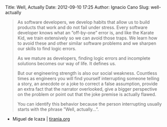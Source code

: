 Title: Well, Actually
Date: 2012-09-10 17:25
Author: Ignacio Cano
Slug: well-actually

> As software developers, we develop habits that allow us to build
> products that work and do not fail under stress. Every software
> developer knows what an ”off-by-one” error is, and like the Karate
> Kid, we train extensively so we can avoid those traps. We learn how to
> avoid these and other similar software problems and we sharpen our
> skills to find logic errors.
>
> As we mature as developers, finding logic errors and incomplete
> solutions becomes our way of life. It defines us.
>
> But our engineering strength is also our social weakness. Countless
> times as engineers you will find yourself interrupting someone telling
> a story, an anecdote or a joke to correct a false assumption, provide
> an extra fact that the narrator overlooked, give a bigger perspective
> on the problem or point out that the joke premise is actually flawed.
>
> You can identify this behavior because the person interrupting usually
> starts with the phrase ”Well, actually...”.

- Miguel de Icaza | [tirania.org][]

  [tirania.org]: http://tirania.org/blog/archive/2011/Feb-17.html
    "Well, Actually"
